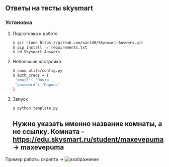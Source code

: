 ## Ответы на тесты skysmart

### Установка

1. Подготовка к работе

   ```bash
   $ git clone https://github.com/xartd0/Skysmart-Answers.git
   $ pip install -r requirements.txt
   $ cd Skysmart-Answers
   ```

2. Небольшая настройка

   ```bash
   $ nano utils/config.py
   $ auth_creds = {
    'email': 'Почта',
    'password': 'Пароль'
   }
   ```
   
3. Запуск

   ```bash
   $ python template.py
   ```
   ## Нужно указать именно название комнаты, а не ссылку. Комната - https://edu.skysmart.ru/student/maxevepuma -> maxevepuma





Пример работы скрипта -> ![изображение](https://user-images.githubusercontent.com/43171120/208267920-fe6022cb-66a4-4824-b44b-d3622320f742.png)

